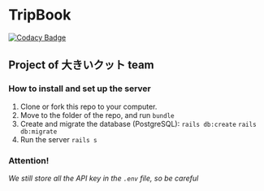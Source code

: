 # TripBook

[![Codacy Badge](https://api.codacy.com/project/badge/Grade/fa6ed274757d43ada786a6d241a41fc7)](https://www.codacy.com/app/truongnmt/tripbook?utm_source=github.com&utm_medium=referral&utm_content=ookikutto/tripbook&utm_campaign=badger)

## Project of 大きいクット team

### How to install and set up the server
1. Clone or fork this repo to your computer.
2. Move to the folder of the repo, and run `bundle`
3. Create and migrate the database (PostgreSQL):
`rails db:create`
`rails db:migrate`
4. Run the server `rails s`

### Attention!
_We still store all the API key in the `.env` file, so be careful_
